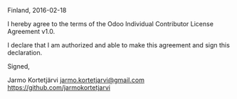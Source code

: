 Finland, 2016-02-18

I hereby agree to the terms of the Odoo Individual Contributor License
Agreement v1.0.

I declare that I am authorized and able to make this agreement and sign this
declaration.

Signed,

Jarmo Kortetjärvi jarmo.kortetjarvi@gmail.com https://github.com/jarmokortetjarvi
